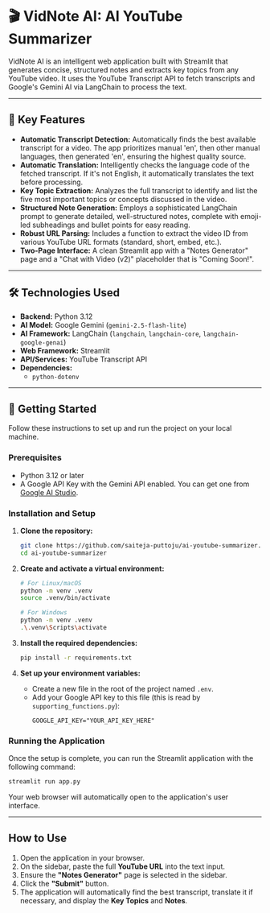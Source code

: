 # 🎬 VidNote AI: AI YouTube Summarizer

VidNote AI is an intelligent web application built with Streamlit that generates concise, structured notes and extracts key topics from any YouTube video. It uses the YouTube Transcript API to fetch transcripts and Google's Gemini AI via LangChain to process the text.

-----

## 🌟 Key Features

  * **Automatic Transcript Detection:** Automatically finds the best available transcript for a video. The app prioritizes manual 'en', then other manual languages, then generated 'en', ensuring the highest quality source.
  * **Automatic Translation:** Intelligently checks the language code of the fetched transcript. If it's not English, it automatically translates the text before processing.
  * **Key Topic Extraction:** Analyzes the full transcript to identify and list the five most important topics or concepts discussed in the video.
  * **Structured Note Generation:** Employs a sophisticated LangChain prompt to generate detailed, well-structured notes, complete with emoji-led subheadings and bullet points for easy reading.
  * **Robust URL Parsing:** Includes a function to extract the video ID from various YouTube URL formats (standard, short, embed, etc.).
  * **Two-Page Interface:** A clean Streamlit app with a "Notes Generator" page and a "Chat with Video (v2)" placeholder that is "Coming Soon\!".

-----

## 🛠️ Technologies Used

  * **Backend:** Python 3.12
  * **AI Model:** Google Gemini (`gemini-2.5-flash-lite`)
  * **AI Framework:** LangChain (`langchain`, `langchain-core`, `langchain-google-genai`)
  * **Web Framework:** Streamlit
  * **API/Services:** YouTube Transcript API
  * **Dependencies:**
      * `python-dotenv`

-----

## 🚀 Getting Started

Follow these instructions to set up and run the project on your local machine.

### Prerequisites

  * Python 3.12 or later
  * A Google API Key with the Gemini API enabled. You can get one from [Google AI Studio](https://makersuite.google.com/).

### Installation and Setup

1.  **Clone the repository:**

    ```bash
    git clone https://github.com/saiteja-puttoju/ai-youtube-summarizer.git
    cd ai-youtube-summarizer
    ```

2.  **Create and activate a virtual environment:**

    ```bash
    # For Linux/macOS
    python -m venv .venv
    source .venv/bin/activate

    # For Windows
    python -m venv .venv
    .\.venv\Scripts\activate
    ```

3.  **Install the required dependencies:**

    ```bash
    pip install -r requirements.txt
    ```

4.  **Set up your environment variables:**

      * Create a new file in the root of the project named `.env`.
      * Add your Google API key to this file (this is read by `supporting_functions.py`):
        ```
        GOOGLE_API_KEY="YOUR_API_KEY_HERE"
        ```

### Running the Application

Once the setup is complete, you can run the Streamlit application with the following command:

```bash
streamlit run app.py
```

Your web browser will automatically open to the application's user interface.

-----

## How to Use

1.  Open the application in your browser.
2.  On the sidebar, paste the full **YouTube URL** into the text input.
3.  Ensure the **"Notes Generator"** page is selected in the sidebar.
4.  Click the **"Submit"** button.
5.  The application will automatically find the best transcript, translate it if necessary, and display the **Key Topics** and **Notes**.